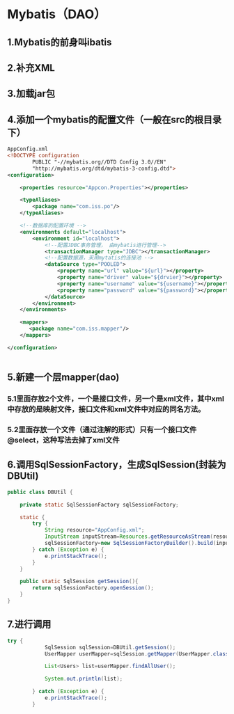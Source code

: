 # Mybatis（DAO）

## 1.Mybatis的前身叫ibatis

## 2.补充XML

## 3.加载jar包

## 4.添加一个mybatis的配置文件（一般在src的根目录下）

```xml
AppConfig.xml
<!DOCTYPE configuration
        PUBLIC "-//mybatis.org//DTD Config 3.0//EN"
        "http://mybatis.org/dtd/mybatis-3-config.dtd">
<configuration>

    <properties resource="Appcon.Properties"></properties>

    <typeAliases>
        <package name="com.iss.po"/>
    </typeAliases>

    <!--数据库的配置环境 -->
    <environments default="localhost">
        <environment id="localhost">
            <!--配置JDBC事务管理， 由mybatis进行管理-->
            <transactionManager type="JDBC"></transactionManager>
            <!--配置数据源，采用mytatis的连接池 -->
            <dataSource type="POOLED">
                <property name="url" value="${url}"></property>
                <property name="driver" value="${drvier}"></property>
                <property name="username" value="${username}"></property>
                <property name="password" value="${password}"></property>
            </dataSource>
        </environment>
    </environments>

    <mappers>
       <package name="com.iss.mapper"/>
    </mappers>

</configuration>



```

## 5.新建一个层mapper(dao)

### 5.1里面存放2个文件，一个是接口文件，另一个是xml文件，其中xml中存放的是映射文件，接口文件和xml文件中对应的同名方法。

### 5.2里面存放一个文件（通过注解的形式）只有一个接口文件@select，这种写法去掉了xml文件

## 6.调用SqlSessionFactory，生成SqlSession(封装为DBUtil)

```java
public class DBUtil {

    private static SqlSessionFactory sqlSessionFactory;

    static {
        try {
            String resource="AppConfig.xml";
            InputStream inputStream=Resources.getResourceAsStream(resource);
            sqlSessionFactory=new SqlSessionFactoryBuilder().build(inputStream);
        } catch (Exception e) {
            e.printStackTrace();
        }
    }

    public static SqlSession getSession(){
        return sqlSessionFactory.openSession();
    }
}
```

## 7.进行调用

```java
try {
            SqlSession sqlSession=DBUtil.getSession();
            UserMapper userMapper=sqlSession.getMapper(UserMapper.class);

            List<Users> list=userMapper.findAllUser();

            System.out.println(list);

        } catch (Exception e) {
            e.printStackTrace();
        }
```

